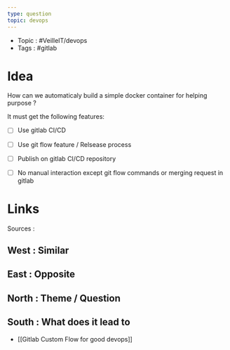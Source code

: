 ```yaml
---
type: question
topic: devops 
---
```


- Topic : #VeilleIT/devops 
- Tags : #gitlab 

# Idea


How can we automaticaly build a simple docker container for helping purpose ?

It must get the following features:
- [ ] Use gitlab CI/CD
- [ ] Use git flow feature / Relsease process
- [ ] Publish on gitlab CI/CD repository
- [ ] No manual interaction except git flow commands or merging request in gitlab


# Links

Sources :

## West : Similar

## East : Opposite

## North : Theme / Question

## South : What does it lead to

- [[Gitlab Custom Flow for good devops]]

